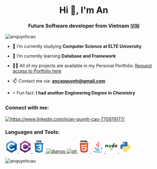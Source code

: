 <h1 align="center">Hi 👋, I'm An</h1>
<h3 align="center">Future Software developer from Vietnam 🇻🇳</h3>

<p align="left"> <img src="https://komarev.com/ghpvc/?username=anquynhcao&label=Profile%20views&color=0e75b6&style=flat" alt="anquynhcao" /> </p>



- 🔭 I’m currently studying **Computer Science at ELTE University**

- 🌱 I’m currently learning **Database and Framework**

- 👨‍💻 All of my projects are available in my Personal Portfolio: [Request access to Portfolio here](mailto:ancaoquynh@gmail.com?subject=Portfolio%20Access%20Request&body=Hello,%20I%20would%20like%20to%20request%20access%20to%20your%20portfolio.%20Thank%20you!)

- 📫 Contact me via:  **ancaoquynh@gmail.com**

- ⚡ Fun fact: **I had another Engineering Degree in Chemistry**

<h3 align="left">Connect with me:</h3>
<p align="left">
<a href="https://linkedin.com/in/https://www.linkedin.com/in/an-quynh-cao-770979177/" target="blank"><img align="center" src="https://raw.githubusercontent.com/rahuldkjain/github-profile-readme-generator/master/src/images/icons/Social/linked-in-alt.svg" alt="https://www.linkedin.com/in/an-quynh-cao-770979177/" height="30" width="40" /></a>
</p>

<h3 align="left">Languages and Tools:</h3>
<p align="left"> <a href="https://www.cprogramming.com/" target="_blank" rel="noreferrer"> <img src="https://raw.githubusercontent.com/devicons/devicon/master/icons/c/c-original.svg" alt="c" width="40" height="40"/> </a> <a href="https://www.w3schools.com/cs/" target="_blank" rel="noreferrer"> <img src="https://raw.githubusercontent.com/devicons/devicon/master/icons/csharp/csharp-original.svg" alt="csharp" width="40" height="40"/> </a> <a href="https://www.w3schools.com/css/" target="_blank" rel="noreferrer"> <img src="https://raw.githubusercontent.com/devicons/devicon/master/icons/css3/css3-original-wordmark.svg" alt="css3" width="40" height="40"/> </a> <a href="https://www.djangoproject.com/" target="_blank" rel="noreferrer"> <img src="https://cdn.worldvectorlogo.com/logos/django.svg" alt="django" width="40" height="40"/> </a> <a href="https://git-scm.com/" target="_blank" rel="noreferrer"> <img src="https://www.vectorlogo.zone/logos/git-scm/git-scm-icon.svg" alt="git" width="40" height="40"/> </a> <a href="https://www.w3.org/html/" target="_blank" rel="noreferrer"> <img src="https://raw.githubusercontent.com/devicons/devicon/master/icons/html5/html5-original-wordmark.svg" alt="html5" width="40" height="40"/> </a> <a href="https://www.java.com" target="_blank" rel="noreferrer"> <img src="https://raw.githubusercontent.com/devicons/devicon/master/icons/java/java-original.svg" alt="java" width="40" height="40"/> </a> <a href="https://nodejs.org" target="_blank" rel="noreferrer"> <img src="https://raw.githubusercontent.com/devicons/devicon/master/icons/nodejs/nodejs-original-wordmark.svg" alt="nodejs" width="40" height="40"/> </a> <a href="https://www.python.org" target="_blank" rel="noreferrer"> <img src="https://raw.githubusercontent.com/devicons/devicon/master/icons/python/python-original.svg" alt="python" width="40" height="40"/> </a> </p>

<p><img align="left" src="https://github-readme-stats.vercel.app/api/top-langs?username=anquynhcao&show_icons=true&locale=en&layout=compact" alt="anquynhcao" /></p>
